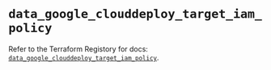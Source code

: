 # `data_google_clouddeploy_target_iam_policy`

Refer to the Terraform Registory for docs: [`data_google_clouddeploy_target_iam_policy`](https://registry.terraform.io/providers/hashicorp/google-beta/5.26.0/docs/data-sources/google_clouddeploy_target_iam_policy).
